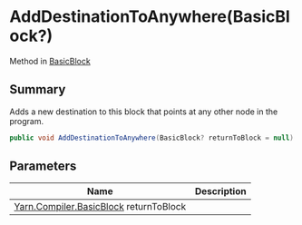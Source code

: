 # AddDestinationToAnywhere(BasicBlock?)

Method in [BasicBlock](yarn.compiler.basicblock.md)

## Summary

Adds a new destination to this block that points at any other node in the program.

```csharp
public void AddDestinationToAnywhere(BasicBlock? returnToBlock = null)
```

## Parameters

| Name                                                                  | Description |
| --------------------------------------------------------------------- | ----------- |
| [Yarn.Compiler.BasicBlock](yarn.compiler.basicblock.md) returnToBlock |             |
